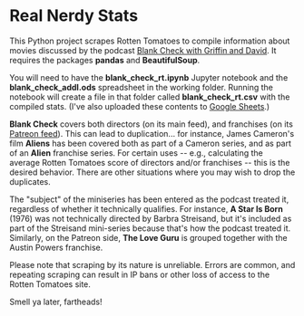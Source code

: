# Real Nerdy Stats

This Python project scrapes Rotten Tomatoes to compile information about movies discussed by the podcast [Blank Check with Griffin and David](https://blankcheckpod.com). It requires the packages **pandas** and **BeautifulSoup**.

You will need to have the **blank_check_rt.ipynb** Jupyter notebook and the **blank_check_addl.ods** spreadsheet in the working folder. Running the notebook will create a file in that folder called **blank_check_rt.csv** with the compiled stats. (I've also uploaded these contents to [Google Sheets](https://docs.google.com/spreadsheets/d/1Y2KnLLl1tnineLOUMjU4lOK7PS76i6O35zkGX-aewfQ/edit?usp=sharing).)

**Blank Check** covers both directors (on its main feed), and franchises (on its [Patreon feed](https://www.patreon.com/blankcheck/posts)). This can lead to duplication... for instance, James Cameron's film **Aliens** has been covered both as part of a Cameron series, and as part of an **Alien** franchise series. For certain uses -- e.g., calculating the average Rotten Tomatoes score of directors and/or franchises -- this is the desired behavior. There are other situations where you may wish to drop the duplicates. 

The "subject" of the miniseries has been entered as the podcast treated it, regardless of whether it technically qualifies. For instance, **A Star Is Born** (1976) was not technically directed by Barbra Streisand, but it's included as part of the Streisand mini-series because that's how the podcast treated it. Similarly, on the Patreon side, **The Love Guru** is grouped together with the Austin Powers franchise.

Please note that scraping by its nature is unreliable. Errors are common, and repeating scraping can result in IP bans or other loss of access to the Rotten Tomatoes site.

Smell ya later, fartheads!
